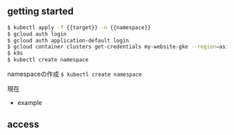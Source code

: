 
## getting started

```sh
$ kubectl apply -f {{target}} -n {{namespace}}
$ gcloud auth login
$ gcloud auth application-default login
$ gcloud container clusters get-credentials my-website-gke --region=asia-northeast1
$ k9s
$ kubectl create namespace
```


namespaceの作成 `$ kubectl create namespace`

現在

- example

## access

```sh

```
